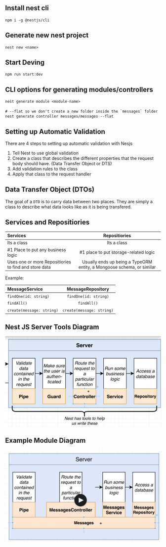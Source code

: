 ## Install nest cli

```
npm i -g @nestjs/cli
```

## Generate new nest project

```
nest new <name>
```

## Start Deving

```
npm run start:dev
```

## CLI options for generating modules/controllers

```
nest generate module <module-name>

# --flat so we don't create a new folder inside the `messages` folder
nest generate controller messages/messages --flat
```

## Setting up Automatic Validation

There are 4 steps to setting up automatic validation with Nesjs

1. Tell Nest to use global validation
2. Create a class that describes the different properties that the request body should have. (Data Transfer Object or DTS)
3. Add validation rules to the class
4. Apply that class to the request handler

## Data Transfer Object (DTOs)

The goal of a `DTO` is to carry data between two places. They are simply a class to describe what data looks like as it is being transfered.

## Services and Repositiories

| Services                                              |                             Repositiories                             |
| :---------------------------------------------------- | :-------------------------------------------------------------------: |
| Its a class                                           |                              Its a class                              |
| #1 Place to put any business logic                    |                 #1 place to put storage-related logic                 |
| Uses one or more Repositiories to find and store data | Usually ends up being a TypeORM entity, a Mongoose schema, or similar |

Example:

| MessageService            |     MessageRepository     |
| :------------------------ | :-----------------------: |
| `findOne(id: string)`     |   `findOne(id: string)`   |
| `findAll()`               |        `findAll()`        |
| `create(message: string)` | `create(message: string)` |

## Nest JS Server Tools Diagram

<img src="./course-diagrams/3.nest-req-res-tools.png">

## Example Module Diagram

<img src="./course-diagrams/5.messages-module.png">
